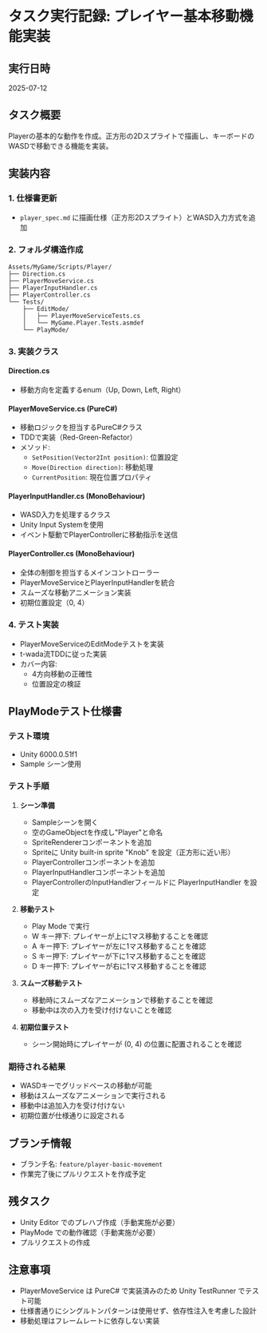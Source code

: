 # タスク実行記録: プレイヤー基本移動機能実装

## 実行日時
2025-07-12

## タスク概要
Playerの基本的な動作を作成。正方形の2Dスプライトで描画し、キーボードのWASDで移動できる機能を実装。

## 実装内容

### 1. 仕様書更新
- `player_spec.md` に描画仕様（正方形2Dスプライト）とWASD入力方式を追加

### 2. フォルダ構造作成
```
Assets/MyGame/Scripts/Player/
├── Direction.cs
├── PlayerMoveService.cs
├── PlayerInputHandler.cs
├── PlayerController.cs
└── Tests/
    ├── EditMode/
    │   ├── PlayerMoveServiceTests.cs
    │   └── MyGame.Player.Tests.asmdef
    └── PlayMode/
```

### 3. 実装クラス

#### Direction.cs
- 移動方向を定義するenum（Up, Down, Left, Right）

#### PlayerMoveService.cs (PureC#)
- 移動ロジックを担当するPureC#クラス
- TDDで実装（Red-Green-Refactor）
- メソッド:
  - `SetPosition(Vector2Int position)`: 位置設定
  - `Move(Direction direction)`: 移動処理
  - `CurrentPosition`: 現在位置プロパティ

#### PlayerInputHandler.cs (MonoBehaviour)
- WASD入力を処理するクラス
- Unity Input Systemを使用
- イベント駆動でPlayerControllerに移動指示を送信

#### PlayerController.cs (MonoBehaviour)
- 全体の制御を担当するメインコントローラー
- PlayerMoveServiceとPlayerInputHandlerを統合
- スムーズな移動アニメーション実装
- 初期位置設定（0, 4）

### 4. テスト実装
- PlayerMoveServiceのEditModeテストを実装
- t-wada流TDDに従った実装
- カバー内容:
  - 4方向移動の正確性
  - 位置設定の検証

## PlayModeテスト仕様書

### テスト環境
- Unity 6000.0.51f1
- Sample シーン使用

### テスト手順

1. **シーン準備**
   - Sampleシーンを開く
   - 空のGameObjectを作成し"Player"と命名
   - SpriteRendererコンポーネントを追加
   - Spriteに Unity built-in sprite "Knob" を設定（正方形に近い形）
   - PlayerControllerコンポーネントを追加
   - PlayerInputHandlerコンポーネントを追加
   - PlayerControllerのInputHandlerフィールドに PlayerInputHandler を設定

2. **移動テスト**
   - Play Mode で実行
   - W キー押下: プレイヤーが上に1マス移動することを確認
   - A キー押下: プレイヤーが左に1マス移動することを確認  
   - S キー押下: プレイヤーが下に1マス移動することを確認
   - D キー押下: プレイヤーが右に1マス移動することを確認

3. **スムーズ移動テスト**
   - 移動時にスムーズなアニメーションで移動することを確認
   - 移動中は次の入力を受け付けないことを確認

4. **初期位置テスト**
   - シーン開始時にプレイヤーが (0, 4) の位置に配置されることを確認

### 期待される結果
- WASDキーでグリッドベースの移動が可能
- 移動はスムーズなアニメーションで実行される
- 移動中は追加入力を受け付けない
- 初期位置が仕様通りに設定される

## ブランチ情報
- ブランチ名: `feature/player-basic-movement`
- 作業完了後にプルリクエストを作成予定

## 残タスク
- Unity Editor でのプレハブ作成（手動実施が必要）
- PlayMode での動作確認（手動実施が必要）
- プルリクエストの作成

## 注意事項
- PlayerMoveService は PureC# で実装済みのため Unity TestRunner でテスト可能
- 仕様書通りにシングルトンパターンは使用せず、依存性注入を考慮した設計
- 移動処理はフレームレートに依存しない実装